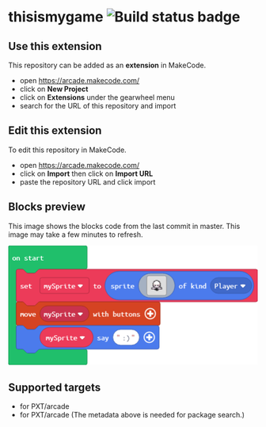 # thisismygame ![Build status badge](https://github.com/hackworldio/thisismygame/workflows/MakeCode/badge.svg)



## Use this extension

This repository can be added as an **extension** in MakeCode.

* open https://arcade.makecode.com/
* click on **New Project**
* click on **Extensions** under the gearwheel menu
* search for the URL of this repository and import

## Edit this extension

To edit this repository in MakeCode.

* open https://arcade.makecode.com/
* click on **Import** then click on **Import URL**
* paste the repository URL and click import

## Blocks preview

This image shows the blocks code from the last commit in master.
This image may take a few minutes to refresh.

![A rendered view of the blocks](https://github.com/hackworldio/thisismygame/raw/master/.makecode/blocks.png)

## Supported targets

* for PXT/arcade
* for PXT/arcade
(The metadata above is needed for package search.)

